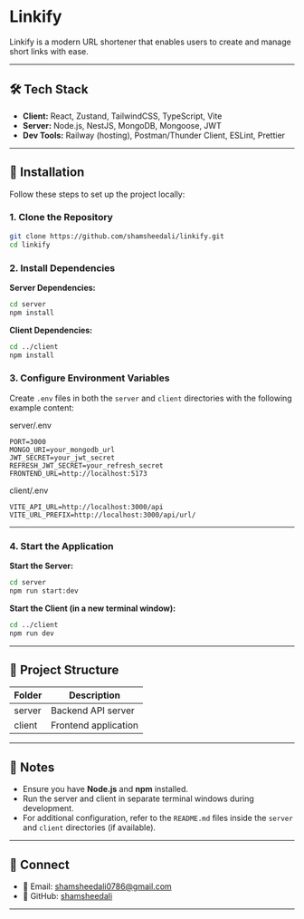 # Linkify

Linkify is a modern URL shortener that enables users to create and manage short links with ease.

---

## 🛠 Tech Stack

- **Client:** React, Zustand, TailwindCSS, TypeScript, Vite  
- **Server:** Node.js, NestJS, MongoDB, Mongoose, JWT  
- **Dev Tools:** Railway (hosting), Postman/Thunder Client, ESLint, Prettier

---

## 🚀 Installation

Follow these steps to set up the project locally:

### 1. Clone the Repository

```bash
git clone https://github.com/shamsheedali/linkify.git
cd linkify
```

### 2. Install Dependencies

**Server Dependencies:**
```bash
cd server
npm install
```

**Client Dependencies:**
```bash
cd ../client
npm install
```

### 3. Configure Environment Variables

Create `.env` files in both the `server` and `client` directories with the following example content:


server/.env

```env
PORT=3000
MONGO_URI=your_mongodb_url
JWT_SECRET=your_jwt_secret
REFRESH_JWT_SECRET=your_refresh_secret
FRONTEND_URL=http://localhost:5173
```



client/.env

```env
VITE_API_URL=http://localhost:3000/api
VITE_URL_PREFIX=http://localhost:3000/api/url/
```


---

### 4. Start the Application

**Start the Server:**
```bash
cd server
npm run start:dev
```

**Start the Client (in a new terminal window):**
```bash
cd ../client
npm run dev
```

---

## 📂 Project Structure

| Folder   | Description           |
|----------|-----------------------|
| server   | Backend API server    |
| client   | Frontend application  |

---

## 📝 Notes

- Ensure you have **Node.js** and **npm** installed.
- Run the server and client in separate terminal windows during development.
- For additional configuration, refer to the `README.md` files inside the `server` and `client` directories (if available).

---

## 🤝 Connect

- 📧 Email: [shamsheedali0786@gmail.com](mailto:shamsheedali0786@gmail.com)
- 🐙 GitHub: [shamsheedali](https://github.com/shamsheedali)

---
